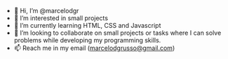 - 👋 Hi, I’m @marcelodgr
- 👀 I’m interested in small projects
- 🌱 I’m currently learning HTML, CSS and Javascript
- 💞️ I’m looking to collaborate on small projects or tasks where I can solve problems while developing my programming skills.
- 📫 Reach me in my email (marcelodgrusso@gmail.com)

